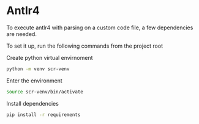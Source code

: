 # Antlr4

To execute antlr4 with parsing on a custom code file, a few dependencies are needed.

To set it up, run the following commands from the project root

Create python virtual envirnoment

```sh
python -m venv scr-venv
```

Enter the environment

```sh
source scr-venv/bin/activate
```

Install dependencies

```sh
pip install -r requirements
```
